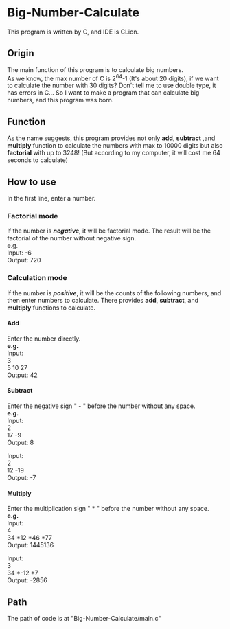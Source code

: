 # Big-Number-Calculate
This program is written by C, and IDE is CLion.
## Origin
The main function of this program is to calculate big numbers.<br>
As we know, the max number of C is 2<sup>64</sup>-1 (It's about 20 digits), if we want to calculate the number with 30 digits? Don't tell me to use double type, it has errors in C... So I want to make a program that can calculate big numbers, and this program was born.

## Function
As the name suggests, this program provides not only **add**, **subtract** ,and **multiply** function to calculate the numbers with max to 10000 digits but also **factorial** with up to 3248! 
(But according to my computer, it will cost me 64 seconds to calculate)

## How to use
In the first line, enter a number.

### Factorial mode
If the number is ***negative***, it will be factorial mode.
The result will be the factorial of the number without negative sign.<br>
e.g.<br> 
Input: -6<br>
Output: 720

### Calculation mode
If the number is ***positive***, it will be the counts of the following numbers, and then enter numbers to calculate. 
There provides **add**, **subtract**, and **multiply** functions to calculate.

#### Add
Enter the number directly.<br>
**e.g.**<br> 
Input:<br>3<br>5 10 27<br>
Output: 42

#### Subtract
Enter the negative sign " - " before the number without any space.<br>
**e.g.**<br>
Input:<br>2<br>17 -9<br>
Output: 8

Input:<br>2<br>12 -19<br>
Output: -7

#### Multiply
Enter the multiplication sign " * " before the number without any space.<br> 
**e.g.**<br>
Input:<br>4<br>34 *12 *46 *77<br>
Output: 1445136

Input:<br>3<br>34 *-12 *7<br>
Output: -2856


## Path
The path of code is at "Big-Number-Calculate/main.c"